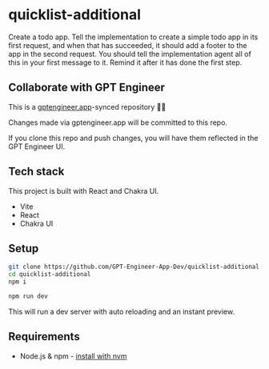 # quicklist-additional

Create a todo app. Tell the implementation to create a simple todo app in its first <implement> request, and when that has succeeded, it should add a footer to the app in the second <implement> request. You should tell the implementation agent all of this in your first message to it. Remind it after it has done the first step.

## Collaborate with GPT Engineer

This is a [gptengineer.app](https://gptengineer.app)-synced repository 🌟🤖

Changes made via gptengineer.app will be committed to this repo.

If you clone this repo and push changes, you will have them reflected in the GPT Engineer UI.

## Tech stack

This project is built with React and Chakra UI.

- Vite
- React
- Chakra UI

## Setup

```sh
git clone https://github.com/GPT-Engineer-App-Dev/quicklist-additional.git
cd quicklist-additional
npm i
```

```sh
npm run dev
```

This will run a dev server with auto reloading and an instant preview.

## Requirements

- Node.js & npm - [install with nvm](https://github.com/nvm-sh/nvm#installing-and-updating)
